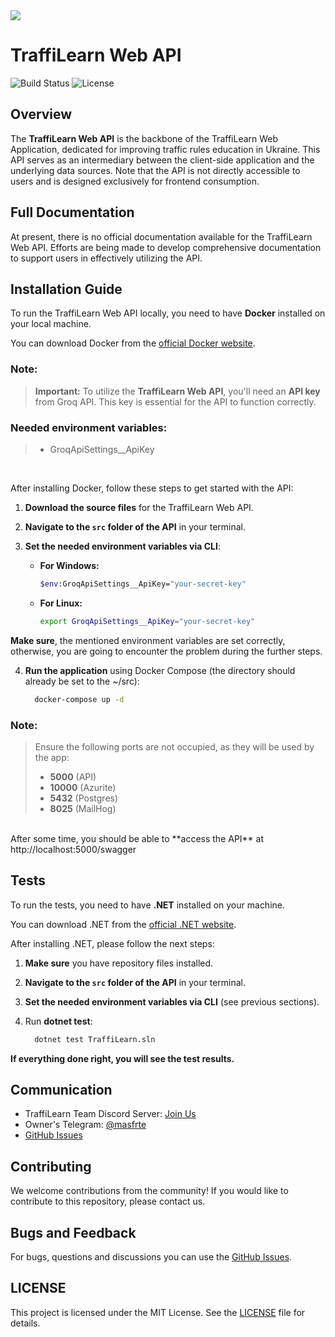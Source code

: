 <img src="https://github.com/savchenkoaddev/TraffiLearn.WebApi/blob/main/logo.png">

# TraffiLearn Web API

![Build Status](https://github.com/savchenkoaddev/TraffiLearn.WebApi/actions/workflows/main.yml/badge.svg)
![License](https://img.shields.io/badge/license-MIT-brightgreen.svg)

## Overview

The **TraffiLearn Web API** is the backbone of the TraffiLearn Web Application, dedicated for improving traffic rules education in Ukraine. This API serves as an intermediary between the client-side application and the underlying data sources. Note that the API is not directly accessible to users and is designed exclusively for frontend consumption.

## Full Documentation

At present, there is no official documentation available for the TraffiLearn Web API. Efforts are being made to develop comprehensive documentation to support users in effectively utilizing the API.

## Installation Guide

To run the TraffiLearn Web API locally, you need to have **Docker** installed on your local machine.

You can download Docker from the [official Docker website](https://www.docker.com/products/docker-desktop).

### **Note:**

> **Important:** To utilize the **TraffiLearn Web API**, you'll need an **API key** from Groq API. This key is essential for the API to function correctly.

### Needed environment variables:
> - GroqApiSettings__ApiKey
<br>

After installing Docker, follow these steps to get started with the API:
1. **Download the source files** for the TraffiLearn Web API.
2. **Navigate to the `src` folder of the API** in your terminal.
3. **Set the needed environment variables via CLI**:
   
   - **For Windows:**
     
     ```bash
     $env:GroqApiSettings__ApiKey="your-secret-key"
     ```
   - **For Linux:**
     
     ```bash
     export GroqApiSettings__ApiKey="your-secret-key"
     ```

**Make sure**, the mentioned environment variables are set correctly, otherwise, you are going to encounter the problem during the further steps.

4. **Run the application** using Docker Compose (the directory should already be set to the ~/src):
   
   ```bash
     docker-compose up -d
   ```

### **Note:**

> Ensure the following ports are not occupied, as they will be used by the app:
> - **5000** (API)
> - **10000** (Azurite)
> - **5432** (Postgres)
> - **8025** (MailHog)

<br>
After some time, you should be able to **access the API** at http://localhost:5000/swagger
<br>

## Tests

To run the tests, you need to have **.NET** installed on your machine.

You can download .NET from the [official .NET website](https://dotnet.microsoft.com/en-us/download).

After installing .NET, please follow the next steps:
1. **Make sure** you have repository files installed.
2. **Navigate to the `src` folder of the API** in your terminal.
3. **Set the needed environment variables via CLI** (see previous sections).
4. Run **dotnet test**:
   
   ```bash
     dotnet test TraffiLearn.sln
   ```

**If everything done right, you will see the test results.**


## Communication

- TraffiLearn Team Discord Server: [Join Us](https://discord.gg/WjwtMsHeva)
- Owner's Telegram: [@masfrte](https://t.me/masfrte)
- [GitHub Issues](https://github.com/savchenkoaddev/TraffiLearn.WebApi/issues)

## Contributing

We welcome contributions from the community! If you would like to contribute to this repository, please contact us.

## Bugs and Feedback

For bugs, questions and discussions you can use the [GitHub Issues](https://github.com/savchenkoaddev/TraffiLearn.WebApi/issues).

## LICENSE

This project is licensed under the MIT License. See the [LICENSE](LICENSE) file for details.

